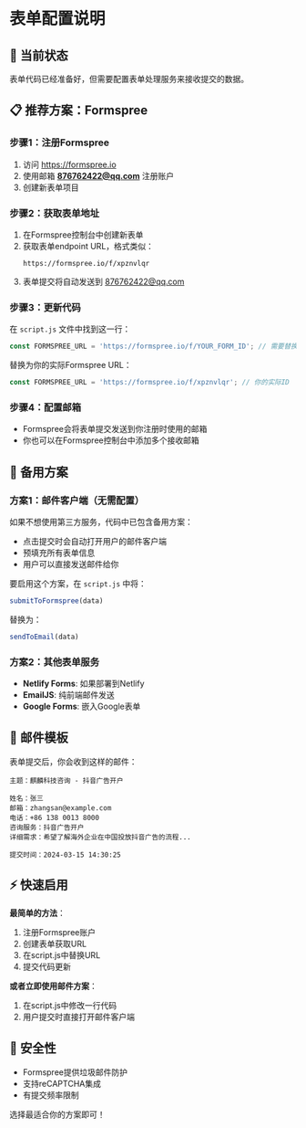 # 表单配置说明

## 🎯 当前状态
表单代码已经准备好，但需要配置表单处理服务来接收提交的数据。

## 📋 推荐方案：Formspree

### 步骤1：注册Formspree
1. 访问 https://formspree.io
2. 使用邮箱 **876762422@qq.com** 注册账户
3. 创建新表单项目

### 步骤2：获取表单地址
1. 在Formspree控制台中创建新表单
2. 获取表单endpoint URL，格式类似：
   ```
   https://formspree.io/f/xpznvlqr
   ```
3. 表单提交将自动发送到 876762422@qq.com

### 步骤3：更新代码
在 `script.js` 文件中找到这一行：
```javascript
const FORMSPREE_URL = 'https://formspree.io/f/YOUR_FORM_ID'; // 需要替换
```

替换为你的实际Formspree URL：
```javascript
const FORMSPREE_URL = 'https://formspree.io/f/xpznvlqr'; // 你的实际ID
```

### 步骤4：配置邮箱
- Formspree会将表单提交发送到你注册时使用的邮箱
- 你也可以在Formspree控制台中添加多个接收邮箱

## 🔄 备用方案

### 方案1：邮件客户端（无需配置）
如果不想使用第三方服务，代码中已包含备用方案：
- 点击提交时会自动打开用户的邮件客户端
- 预填充所有表单信息
- 用户可以直接发送邮件给你

要启用这个方案，在 `script.js` 中将：
```javascript
submitToFormspree(data)
```
替换为：
```javascript
sendToEmail(data)
```

### 方案2：其他表单服务
- **Netlify Forms**: 如果部署到Netlify
- **EmailJS**: 纯前端邮件发送
- **Google Forms**: 嵌入Google表单

## 📧 邮件模板
表单提交后，你会收到这样的邮件：

```
主题：麒麟科技咨询 - 抖音广告开户

姓名：张三
邮箱：zhangsan@example.com
电话：+86 138 0013 8000
咨询服务：抖音广告开户
详细需求：希望了解海外企业在中国投放抖音广告的流程...

提交时间：2024-03-15 14:30:25
```

## ⚡ 快速启用

**最简单的方法**：
1. 注册Formspree账户
2. 创建表单获取URL
3. 在script.js中替换URL
4. 提交代码更新

**或者立即使用邮件方案**：
1. 在script.js中修改一行代码
2. 用户提交时直接打开邮件客户端

## 🔐 安全性
- Formspree提供垃圾邮件防护
- 支持reCAPTCHA集成
- 有提交频率限制

选择最适合你的方案即可！